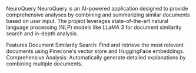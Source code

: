 NeuroQuery
NeuroQuery is an AI-powered application designed to provide comprehensive analyses by combining and summarizing similar documents based on user input. The project leverages state-of-the-art natural language processing (NLP) models like LLaMA 3 for document similarity search and in-depth analysis.

Features
Document Similarity Search: Find and retrieve the most relevant documents using Pinecone's vector store and HuggingFace embeddings.
Comprehensive Analysis: Automatically generate detailed explanations by combining multiple documents.
